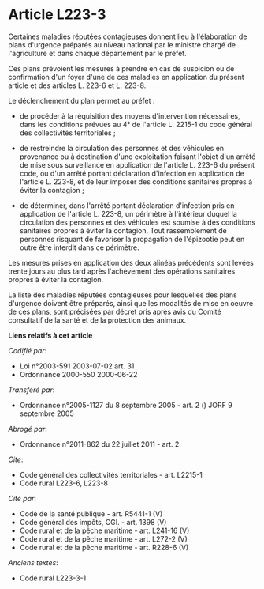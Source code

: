 # Article L223-3

Certaines maladies réputées contagieuses donnent lieu à l'élaboration de plans d'urgence préparés au niveau national par le
ministre chargé de l'agriculture et dans chaque département par le préfet.

Ces plans prévoient les mesures à prendre en cas de suspicion ou de confirmation d'un foyer d'une de ces maladies en
application du présent article et des articles L. 223-6 et L. 223-8.

Le déclenchement du plan permet au préfet :

- de procéder à la réquisition des moyens d'intervention nécessaires, dans les conditions prévues au 4° de l'article L.
2215-1 du code général des collectivités territoriales ;

- de restreindre la circulation des personnes et des véhicules en provenance ou à destination d'une exploitation faisant
l'objet d'un arrêté de mise sous surveillance en application de l'article L. 223-6 du présent code, ou d'un arrêté portant
déclaration d'infection en application de l'article L. 223-8, et de leur imposer des conditions sanitaires propres à éviter
la contagion ;

- de déterminer, dans l'arrêté portant déclaration d'infection pris en application de l'article L. 223-8, un périmètre à
l'intérieur duquel la circulation des personnes et des véhicules est soumise à des conditions sanitaires propres à éviter la
contagion. Tout rassemblement de personnes risquant de favoriser la propagation de l'épizootie peut en outre être interdit
dans ce périmètre.

Les mesures prises en application des deux alinéas précédents sont levées trente jours au plus tard après l'achèvement des
opérations sanitaires propres à éviter la contagion.

La liste des maladies réputées contagieuses pour lesquelles des plans d'urgence doivent être préparés, ainsi que les
modalités de mise en oeuvre de ces plans, sont précisées par décret pris après avis du Comité consultatif de la santé et de
la protection des animaux.

**Liens relatifs à cet article**

_Codifié par_:

  - Loi n°2003-591 2003-07-02 art. 31
  - Ordonnance 2000-550 2000-06-22

_Transféré par_:

  - Ordonnance n°2005-1127 du 8 septembre 2005 - art. 2 () JORF 9 septembre 2005

_Abrogé par_:

  - Ordonnance n°2011-862 du 22 juillet 2011 - art. 2

_Cite_:

  - Code général des collectivités territoriales - art. L2215-1
  - Code rural L223-6, L223-8

_Cité par_:

  - Code de la santé publique - art. R5441-1 (V)
  - Code général des impôts, CGI. - art. 1398 (V)
  - Code rural et de la pêche maritime - art. L241-16 (V)
  - Code rural et de la pêche maritime - art. L272-2 (V)
  - Code rural et de la pêche maritime - art. R228-6 (V)

_Anciens textes_:

  - Code rural L223-3-1

